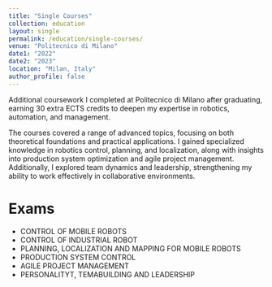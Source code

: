 ```yaml
---
title: "Single Courses"
collection: education
layout: single
permalink: /education/single-courses/
venue: "Politecnico di Milano"
date1: "2022"
date2: "2023"
location: "Milan, Italy"
author_profile: false
---
```



Additional coursework I completed at Politecnico di Milano after graduating, earning 30 extra ECTS credits to deepen my expertise in robotics, automation, and management.

The courses covered a range of advanced topics, focusing on both theoretical foundations and practical applications. I gained specialized knowledge in robotics control, planning, and localization, along with insights into production system optimization and agile project management. Additionally, I explored team dynamics and leadership, strengthening my ability to work effectively in collaborative environments.

Exams
======
* CONTROL OF MOBILE ROBOTS
* CONTROL OF INDUSTRIAL ROBOT
* PLANNING, LOCALIZATION AND MAPPING FOR MOBILE ROBOTS
* PRODUCTION SYSTEM CONTROL
* AGILE PROJECT MANAGEMENT
* PERSONALITYT, TEMABUILDING AND LEADERSHIP